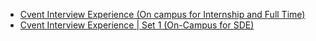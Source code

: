  - [Cvent Interview Experience (On campus for Internship and Full Time)](https://www.geeksforgeeks.org/cvent-interview-experienceon-campus-for-internship-and-full-time/)
- [Cvent Interview Experience | Set 1 (On-Campus for SDE)](https://www.geeksforgeeks.org/cvent-interview-experience-set-1-on-campus-for-sde/)